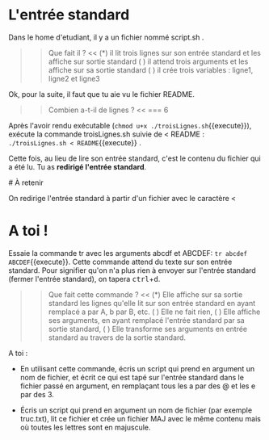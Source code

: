 
# L'entrée standard

Dans le home d'etudiant, il y a un fichier nommé script.sh .

>> Que fait il ? <<
(*) il lit trois lignes sur son entrée standard et les affiche sur sortie standard
( ) il attend trois arguments et les affiche sur sa sortie standard
( ) il crée trois variables : ligne1, ligne2 et ligne3


Ok, pour la suite, il faut que tu aie vu le fichier README.

>> Combien a-t-il de lignes ? <<
=== 6


Après l'avoir rendu exécutable (`chmod u+x ./troisLignes.sh`{{execute}}), exécute la commande troisLignes.sh suivie de < README : `./troisLignes.sh < README`{{execute}} .

Cette fois, au lieu de lire son entrée standard, c'est le contenu du fichier qui a été lu. Tu as **redirigé l'entrée standard**.

# À retenir

On redirige l'entrée standard à partir d'un fichier avec le caractère <


# A toi !

Essaie la commande tr avec les arguments abcdf et ABCDEF: `tr abcdef ABCDEF`{{execute}}.
Cette commande attend du texte sur son entrée standard. Pour signifier qu'on n'a plus rien à envoyer sur l'entrée standard (fermer l'entrée standard), on tapera <kbd>ctrl</kbd>+<kbd>d</kbd>.

>> Que fait cette commande ? <<
(*) Elle affiche sur sa sortie standard les lignes qu'elle lit sur son entrée standard en ayant remplacé a par A, b par B, etc.
( ) Elle ne fait rien,
( ) Elle affiche ses arguments, en ayant remplacé l'entrée standard par sa sortie standard,
( ) Elle transforme ses arguments en entrée standard au travers de la sortie standard.

A toi :

* En utilisant cette commande, écris un script qui prend en argument un nom de fichier, et écrit ce qui est tapé sur l'entrée standard dans le fichier passé en argument, en remplaçant tous les a par des @ et les e par des 3.

* Écris un script qui prend en argument un nom de fichier (par exemple truc.txt), lit ce fichier et crée un fichier MAJ avec le même contenu mais où toutes les lettres sont en majuscule.
